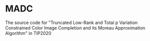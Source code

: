 # MADC
The source code for "Truncated Low-Rank and Total p Variation Constrained Color Image Completion and its Moreau Approximation Algorithm" in TIP2020
